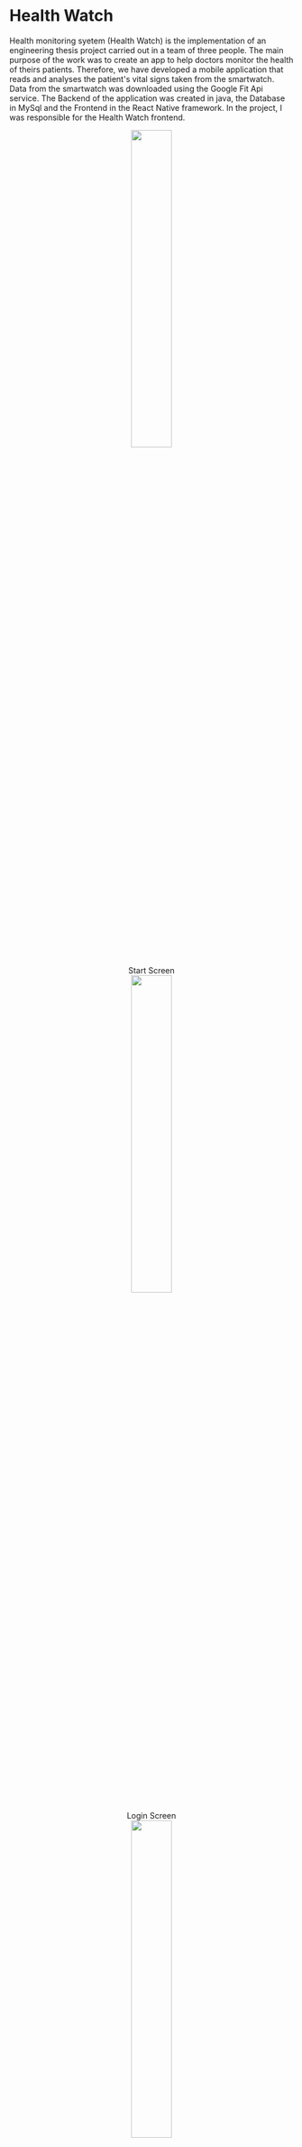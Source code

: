 # Health Watch
Health monitoring syetem (Health Watch) is the implementation of an engineering thesis project carried out in a team of three people. The main purpose of the work was to create an app to help doctors monitor the health of theirs patients. Therefore, we have developed a mobile application that reads and analyses the patient's vital signs taken from the smartwatch. Data from the smartwatch was downloaded using the Google Fit Api service. The Backend of the application was created in java, the Database in MySql and the Frontend in the React Native framework. In the project, I was responsible for the Health Watch frontend. 


<div align="center">
  <p align="row">
   <img width="38%" src=https://user-images.githubusercontent.com/65900710/226185174-39868894-b8b6-4f49-9617-f5c86b295677.jpg></br>
    Start Screen </br>
    <img width="38%" src=https://user-images.githubusercontent.com/65900710/226184303-f02ced40-e06f-4c4b-a166-800b684f1a69.jpg></br>
    Login Screen </br>
    <img width="38%" src=https://user-images.githubusercontent.com/65900710/226198354-1e5dfb64-3bc7-4ae2-b98d-29d4bafd4775.jpg> </br>
    Registration screen with the validate form.</br>
    <img width="38%" src=https://user-images.githubusercontent.com/65900710/226198984-df1db4d9-652a-4675-88fe-11c578e26b43.jpg>
    <img width="38%" src=https://user-images.githubusercontent.com/65900710/226198554-4e4c5480-e4d9-4ea6-9f4f-93affc71e42a.jpg>
    </br>
    There are four user roles in the application. Guardian, pupil and patient use the first screen to register. The fourth role doctor has an additional registration      screen.</br>
    <img width="38%" src=https://user-images.githubusercontent.com/65900710/226199128-2ba68d3e-2fef-49b6-bd01-b12d144143cf.png></br>
    Password recovery screen</br>
    <img width="38%" src=https://user-images.githubusercontent.com/65900710/226199246-f57d90e7-d62a-4430-b4e3-eba26a1f5e7c.jpg></br>
    Home screen that shows the user's basic readings, a graph and notifications when readings exceed acceptable limits.
    The application can be navigated by  bottom menu and the fly-out side menu</br>
    <img width="38%" src=https://user-images.githubusercontent.com/65900710/226210258-5723eced-97df-4fdd-af73-b41559d08f45.png>
    <img width="37.5%" src=https://user-images.githubusercontent.com/65900710/226210312-919f4fb2-f3ad-452c-b79a-e061db0876e3.png></br>
    Depending on the role of the user, the menu differs.</br>
    <img width="38%" src=https://user-images.githubusercontent.com/65900710/226210545-44afa46b-07e7-413c-aa05-371507a63798.png></br>
    Doctor details screen</br>
    
<img width="38%" src=https://user-images.githubusercontent.com/65900710/226210670-47a2fb9a-8ec9-41f0-807b-8c8bfc74218b.jpg></br>
Detailed readings screen</br>
<img width="38%" src=https://user-images.githubusercontent.com/65900710/226210753-1277ecd0-f872-49f1-ac1a-e39dae0779a0.png></br>
Associated users screen</br>
<img width="38%" src=https://user-images.githubusercontent.com/65900710/226210880-ebb4e456-8e6a-4d31-a4bb-912e6a2d14f9.png></br>
Guardian details screen</br>
<img width="33%" src=https://user-images.githubusercontent.com/65900710/226211006-e20b5bc1-f998-4624-abbe-9553d9f154a4.png>
<img width="33%" src=https://user-images.githubusercontent.com/65900710/226211009-000da90d-98c3-4256-a5df-315da3b7cf99.png>
<img width="33%" src=https://user-images.githubusercontent.com/65900710/226211011-4cb1abfb-6cbe-471a-bbd1-2298e0d47ba7.png></br>
Pupil details screens</br>
<img width="38%" src=https://user-images.githubusercontent.com/65900710/226211106-41f7031c-747f-4b45-a432-70b3bab5ab30.png></br>
Users enter the connection through a randomly generated code.</br>
<img width="38%" src=https://user-images.githubusercontent.com/65900710/226211223-da4f5469-3ac6-4ee8-b01f-29a72d2675d9.png></br>
Account info screen</br>
<img width="38%" src=https://user-images.githubusercontent.com/65900710/226211314-0bb869c9-0e7b-4e3d-ada9-656902909544.png></br>
Edit profile screen</br>
<img width="38%" src=https://user-images.githubusercontent.com/65900710/226598841-b8faf30f-1fa6-47a5-a9ca-7ed36e858497.png></br>
Patients list</br>
<img width="33%" src=https://user-images.githubusercontent.com/65900710/226599483-e5de324e-cd29-40cc-8bfb-c0b700e09cf2.png>
<img width="33%" src=https://user-images.githubusercontent.com/65900710/226599504-e3558caf-96a6-4b0d-938b-ca68b1a711a5.jpg>
<img width="33%" src=https://user-images.githubusercontent.com/65900710/226599518-3ded8d2c-4e73-4cb2-b618-0ef784cd0850.jpg>
<img width="33%" src=https://user-images.githubusercontent.com/65900710/226599538-298c9140-fc00-4739-816b-fbd9e7f60a40.jpg></br>
Patient information screens</br>
<img width="38%" src=https://user-images.githubusercontent.com/65900710/226600547-dd68cfde-9261-489a-8f87-ee7fa988f47a.jpg></br>
Settings</br>
<img width="38%" src=https://user-images.githubusercontent.com/65900710/226600888-8c490380-18b7-4e6b-99df-ed46f9a2060b.png></br>
Delete account</br>
<img width="38%" src=https://user-images.githubusercontent.com/65900710/226601205-0a96881a-fac9-4af1-a920-1a6f60c4686b.jpg></br>
Change password</br>
<img width="33%" src=https://user-images.githubusercontent.com/65900710/226601839-570df6bc-461a-4098-8df3-0f4bbe1c09c2.jpg>
<img width="33%" src=https://user-images.githubusercontent.com/65900710/226601851-f53ee299-5192-4fab-a29c-2616c08d158b.jpg>
<img width="33%" src=https://user-images.githubusercontent.com/65900710/226601858-cba7ea37-b910-42c9-8b29-4ca4d99eb4bc.jpg>
<img width="33%" src=https://user-images.githubusercontent.com/65900710/226601867-4b327a35-6485-4bc1-b3ac-60d7720da47e.jpg>
<img width="33%" src=https://user-images.githubusercontent.com/65900710/226601874-bd14b0f3-328b-411f-9cbe-0310beaf3733.jpg>
<img width="33%" src=https://user-images.githubusercontent.com/65900710/226601879-aadd9e3c-db2d-454b-8ba2-5f36a6ad86e0.jpg></br>
The app includes notifications to inform you of the status of the action.</br>







  </p>  
  </div>
  There are few unfinished elements in the application that need improvement. Due to the short deadline for its implementation, however, I have tried to maintain it according to the rules of clean code.

